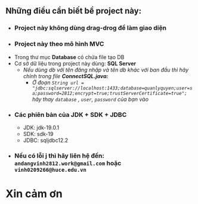 ## Những điều cần biết bề project này:
- ### Project này không dùng drag-drog để làm giao diện
- ### Project này theo mô hình MVC
- Trong thư mục **Database** có chứa file tạo DB
- Cơ sở dữ liệu trong project này dùng: **SQL Server**
    - *Nếu dùng db với tên đăng nhập và tên db khác với ban đầu thì hãy chỉnh trong file **ConnectSQL.java:***
        - *Ở đoạn `String url = "jdbc:sqlserver://localhost:1433;database=quanlyquyen;user=sa;password=2812;encrypt=true;trustServerCertificate=true";` hãy thay `database` , `user`, `password` của bạn vào*
- ### Các phiên bản của JDK + SDK + JDBC
    - JDK: jdk-19.0.1
    - SDK: sdk-19
    - JDBC: sqljdbc12.2
- ### Nếu có lỗi j thì hãy liên hệ đến: `andangvinh2812.work@gmail.com` hoặc `vinh0209266@huce.edu.vn`
# Xin cảm ơn